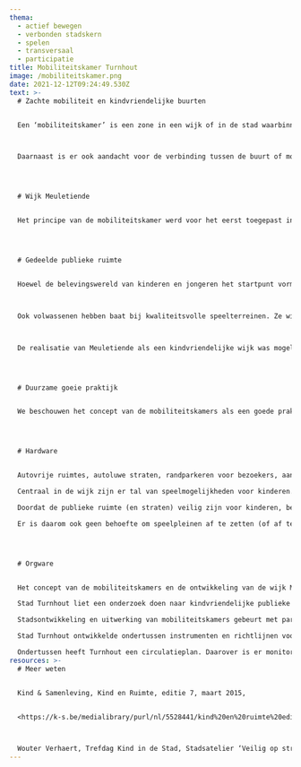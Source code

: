 ```yaml
---
thema:
  - actief bewegen
  - verbonden stadskern
  - spelen
  - transversaal
  - participatie
title: Mobiliteitskamer Turnhout
image: /mobiliteitskamer.png
date: 2021-12-12T09:24:49.530Z
text: >-
  # Zachte mobiliteit en kindvriendelijke buurten


  Een ‘mobiliteitskamer’ is een zone in een wijk of in de stad waarbinnen kinderen zich vlot, zelfstandig en veilig kunnen bewegen en waar volop speel- en ontmoetingskansen zijn. Een mobiliteitskamer wordt afgebakend door barrières zoals drukke wegen of spoorwegen. Maar in de mobiliteitskamer zelf heerst zachte en trage mobiliteit, bijvoorbeeld door de invoering van zone 30.



  Daarnaast is er ook aandacht voor de verbinding tussen de buurt of mobiliteitskamer, met andere delen van de stad. Dat gebeurt onder meer door invalswegen beter oversteekbaar te maken, lokale fietsroutes te ontwikkelen en trage wegen aantrekkelijk te maken.




  # Wijk Meuletiende


  Het principe van de mobiliteitskamer werd voor het eerst toegepast in de wijk Meuletiende, aan de oostkant van Turnhout. De wijk (die vandaag een groot deel uitmaakt van zo een mobiliteitskamer) is een inbreidingsproject waarbij vanaf de ontwikkeling werd nagedacht hoe kinderen zich kunnen verplaatsen naar verschillende speelplekken in de omgeving en naar andere stadsdelen. Zo zijn de straten autoluw en is er, centraal in de wijk, een bovenlokale groene, autoluwe fietsroute die de stadsring kruist. Daarnaast geeft bijna elke woning in Meuletiende uit op een autovrije publieke ruimte, waar speelmogelijkheden zijn en verharde fietspaden waar kinderen kunnen leren fietsen.




  # Gedeelde publieke ruimte


  Hoewel de belevingswereld van kinderen en jongeren het startpunt vormde voor de mobiliteitskamers, werkt Stad Turnhout aan buurten die aantrekkelijk zijn voor al haar inwoners. Het stadsbestuur koos daarom om vooral werk te maken van ontmoetingsruimten waar het sociaal contact tussen verschillende leeftijds- en bevolkingsgroepen wordt versterkt. Uit onderzoek bleek immers dat kinderen en jongeren zelf een voorkeur hebben voor ruimten waar veel andere mensen aanwezig zijn, en waar er iets te beleven valt (zoals rommelmarkten, loopwedstrijden...). Vooral jongeren gebruiken vaak de trekpleisters in een stad en afspreekplekken in de buurt van de school of onderweg. Daarnaast ontmoeten ze graag leeftijdgenoten dichtbij huis, op kleinere buurtterreinen. De inrichting van de publieke ruimte speelt hier een belangrijke rol.



  Ook volwassenen hebben baat bij kwaliteitsvolle speelterreinen. Ze willen speelpleinen graag toegankelijker en aantrekkelijker maken door een open ligging, een betere sociale controle, een betere toegankelijkheid voor buggy’s, aandacht voor mensen met een mindere mobiliteit, voor tieners, volwassenen en senioren. Ze verkiezen bovendien een inrichting die vrij spel en avontuur stimuleert op voetpaden en in hoekjes.



  De realisatie van Meuletiende als een kindvriendelijke wijk was mogelijk omdat de gronden integraal in bezit waren van Stad Turnhout. Het concept sloeg echter meteen aan bij kopers. Dat succes enthousiasmeerde projectontwikkelaars en andere grondbezitters om ook hetzelfde woonconcept te ontwikkelen.




  # Duurzame goeie praktijk


  We beschouwen het concept van de mobiliteitskamers als een goede praktijk op vlak van infrastructuur, de zoektocht naar het begrijpen van de leefwereld van kinderen en omwille van handvatten die stadsmedewerkers hebben uitgewerkt om mee aan de slag te gaan.




  # Hardware


  Autovrije ruimtes, autoluwe straten, randparkeren voor bezoekers, aantakking op bovenlokale fietsroutes en trage wegen bevorderen zachte mobiliteit en vergroten daarmee de actieradius van kinderen en jongeren.

  Centraal in de wijk zijn er tal van speelmogelijkheden voor kinderen.

  Doordat de publieke ruimte (en straten) veilig zijn voor kinderen, beperken ze hun speelruimte niet tot speelpleinen.

  Er is daarom ook geen behoefte om speelpleinen af te zetten (of af te bakenen) omdat kinderen zich veilig kunnen verplaatsen. I.p.v. hekken, zijn er daarom onder meer zitbanken. Speelplekken worden zo belevingsplekken die ook aantrekkelijk zijn voor jongeren, volwassenen en ouderen. 




  # Orgware


  Het concept van de mobiliteitskamers en de ontwikkeling van de wijk Meuletiende vertrekt vanuit inzichten in de leefwereld van kinderen en kennis over hun kennis en vaardigheden. Mobiliteitskamers hebben daarmee niet alleen oog voor het verplaatsingsgedrag van kinderen, maar ook voor de capaciteiten van kinderen van verschillende leeftijden en hun ontwikkeling en zelfstandigheid. Het bijzondere aan dit is dat over mobiliteit en kinderen weinig onderzoek bestaat en veel vaststellingen zijn gemaakt op basis van observatie door de mobiliteitsambtenaar.

  Stad Turnhout liet een onderzoek doen naar kindvriendelijke publieke ruimte en ontwikkelde op basis daarvan een beleidsvisie.

  Stadsontwikkeling en uitwerking van mobiliteitskamers gebeurt met participatie van kinderen, jongeren en volwassenen. Zo worden er simultane gesprekstafels georganiseerd voor de kinderen en de volwassenen waarna de volwassene en ouders gebrieft worden over de inzichten van de kinderen.

  Stad Turnhout ontwikkelde ondertussen instrumenten en richtlijnen voor het inrichten van publieke ruimte en een betere mobiliteitsstructuur voor kinderen en jongeren. Het zijn instrumenten op maat van mobiliteits- en ruimtelijke ordeningsprofessionals en gaan daarmee standaard aan de slag.

  Ondertussen heeft Turnhout een circulatieplan. Daarover is er monitoring d.m.v. online bevragingen bij jongeren over mobiliteit in schoolomgevingen en de woonwijk, bevragingen van ouders van schoolkinderen over veiligheid en zelfstandigheid van hun kinderen, observatie van spelende kinderen en verkeerstellingen. Daarmee heeft Stad Turnhout kunnen vaststellen dat het aantal auto’s dat rondrijdt in wijken en schoolomgevingen is gehalveerd en het aantal fietsers is verdubbeld.[](https://www.youtube.com/watch?v=t64Kx2HiQw4)
resources: >-
  # Meer weten


  Kind & Samenleving, Kind en Ruimte, editie 7, maart 2015, 


  <https://k-s.be/medialibrary/purl/nl/5528441/kind%20en%20ruimte%20editie%207%20.pdf>



  Wouter Verhaert, Trefdag Kind in de Stad, Stadsatelier ‘Veilig op straat’, 4 februari 2014. <https://www.youtube.com/watch?v=t64Kx2HiQw4>
---
```

